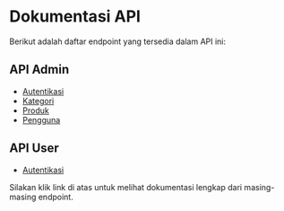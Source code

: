 # Dokumentasi API

Berikut adalah daftar endpoint yang tersedia dalam API ini:

## API Admin
- [Autentikasi](./admin/authentikasi.md)
- [Kategori](./admin/categories.md)
- [Produk](./admin/products.md)
- [Pengguna](./admin/users.md)

## API User
- [Autentikasi](./user/auth.md)

Silakan klik link di atas untuk melihat dokumentasi lengkap dari masing-masing endpoint.
